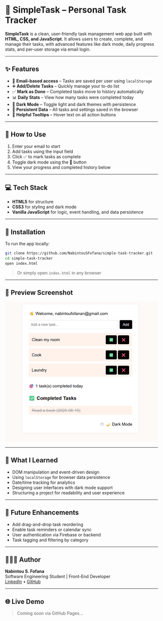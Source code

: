# 📝 SimpleTask – Personal Task Tracker

**SimpleTask** is a clean, user-friendly task management web app built with **HTML, CSS, and JavaScript**. It allows users to create, complete, and manage their tasks, with advanced features like dark mode, daily progress stats, and per-user storage via email login.

---

## ✨ Features

- 🔐 **Email-based access** – Tasks are saved per user using `localStorage`
- ➕ **Add/Delete Tasks** – Quickly manage your to-do list
- ✅ **Mark as Done** – Completed tasks move to history automatically
- 📊 **Daily Stats** – View how many tasks were completed today
- 🌙 **Dark Mode** – Toggle light and dark themes with persistence
- 💾 **Persistent Data** – All tasks and settings saved in the browser
- 🧠 **Helpful Tooltips** – Hover text on all action buttons

---

## 🚀 How to Use

1. Enter your email to start
2. Add tasks using the input field
3. Click ✅ to mark tasks as complete
4. Toggle dark mode using the 🌙 button
5. View your progress and completed history below

---

## 💻 Tech Stack

- **HTML5** for structure  
- **CSS3** for styling and dark mode  
- **Vanilla JavaScript** for logic, event handling, and data persistence

---

## 📂 Installation

To run the app locally:

```bash
git clone https://github.com/NabintouSFofana/simple-task-tracker.git
cd simple-task-tracker
open index.html
```

> Or simply open `index.html` in any browser

---

## 📸 Preview Screenshot
![alt text](<task tracker.png>)

---

## 🧠 What I Learned

- DOM manipulation and event-driven design
- Using `localStorage` for browser data persistence
- Date/time tracking for analytics
- Designing user interfaces with dark mode support
- Structuring a project for readability and user experience

---

## 🔧 Future Enhancements

- Add drag-and-drop task reordering  
- Enable task reminders or calendar sync  
- User authentication via Firebase or backend  
- Task tagging and filtering by category  

---

## 👩🏽‍💻 Author

**Nabintou S. Fofana**  
Software Engineering Student | Front-End Developer  
[LinkedIn](https://www.linkedin.com/in/nabintousfofana) • [GitHub](https://github.com/NabintouSFofana)

---

## 🌐 Live Demo

> Coming soon via GitHub Pages...
